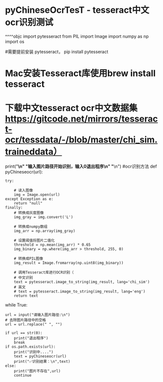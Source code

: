 
# pyChineseOcrTesT -  tesseract中文ocr识别测试
^^^^objc
import pytesseract
from PIL import Image
import numpy as np
import os

#需要提前安装 pytesseract， pip install pytesseract
# Mac安装Tesseract库使用brew install  tesseract
# 下载中文tesseract ocr中文数据集 https://gitcode.net/mirrors/tesseract-ocr/tessdata/-/blob/master/chi_sim.traineddata）

print("******************************\n"
      "输入图片路径开始识别，输入0退出程序\n"
      "******************************\n")
#ocr识别方法
def pyChineseocr(url):

    try:

        # 读入图像
        img = Image.open(url)
    except Exception as e:
        return "null"
    finally:
        # 转换成灰度图像
        img_gray = img.convert('L')

        # 转换成numpy数组
        img_arr = np.array(img_gray)

        # 设置阈值将图片二值化
        threshold = np.mean(img_arr) * 0.65
        img_binary = np.where(img_arr > threshold, 255, 0)

        # 转换成PIL图像
        img_result = Image.fromarray(np.uint8(img_binary))

        # 调用Tesseract库进行OCR识别（
        # 中文识别
        text = pytesseract.image_to_string(img_result, lang='chi_sim')
        # 英文
        # text = pytesseract.image_to_string(img_result, lang='eng')
        return text



while True:

    url = input("请输入图片路径:\n")
    # 去除图片路径中的空格
    url = url.replace(" ", "")

    if url == str(0):
        print("退出程序")
        break
    if os.path.exists(url):
        print("识别中....")
        text = pyChineseocr(url)
        print("✅识别结果：\n",text)
    else:
        print("图片不存在",url)
        continue
